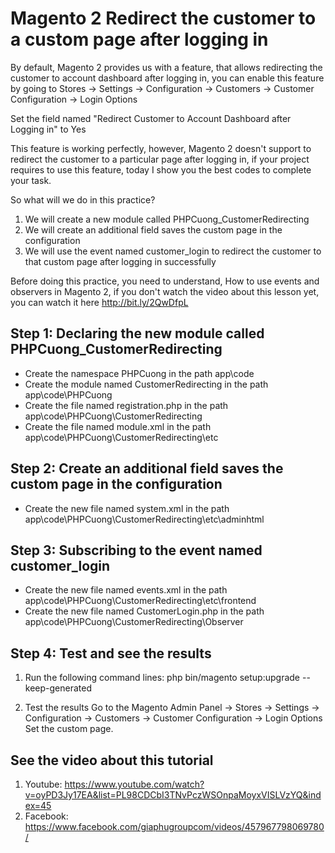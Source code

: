 # Magento 2 Redirect the customer to a custom page after logging in
By default, Magento 2 provides us with a feature, that allows redirecting the customer to account dashboard after logging in, you can enable this feature by going to Stores → Settings → Configuration → Customers → Customer Configuration → Login Options

Set the field named "Redirect Customer to Account Dashboard after Logging in" to Yes

This feature is working perfectly, however, Magento 2 doesn't support to redirect the customer to a particular page after logging in, if your project requires to use this feature, today I show you the best codes to complete your task.

So what will we do in this practice?

1. We will create a new module called PHPCuong_CustomerRedirecting
2. We will create an additional field saves the custom page in the configuration
3. We will use the event named customer_login to redirect the customer to that custom page after logging in successfully

Before doing this practice, you need to understand, How to use events and observers in Magento 2, if you don't watch the video about this lesson yet, you can watch it here http://bit.ly/2QwDfpL

## Step 1: Declaring the new module called PHPCuong_CustomerRedirecting
- Create the namespace PHPCuong in the path app\code
- Create the module named CustomerRedirecting in the path app\code\PHPCuong
- Create the file named registration.php in the path app\code\PHPCuong\CustomerRedirecting
- Create the file named module.xml in the path app\code\PHPCuong\CustomerRedirecting\etc

## Step 2: Create an additional field saves the custom page in the configuration
- Create the new file named system.xml in the path app\code\PHPCuong\CustomerRedirecting\etc\adminhtml

## Step 3: Subscribing to the event named customer_login
- Create the new file named events.xml in the path app\code\PHPCuong\CustomerRedirecting\etc\frontend
- Create the new file named CustomerLogin.php in the path app\code\PHPCuong\CustomerRedirecting\Observer

## Step 4: Test and see the results
1. Run the following command lines:
php bin/magento setup:upgrade --keep-generated

2. Test the results
Go to the Magento Admin Panel → Stores → Settings → Configuration → Customers → Customer Configuration → Login Options
Set the custom page.

## See the video about this tutorial
1. Youtube: https://www.youtube.com/watch?v=oyPD3Jy17EA&list=PL98CDCbI3TNvPczWSOnpaMoyxVISLVzYQ&index=45
2. Facebook: https://www.facebook.com/giaphugroupcom/videos/457967798069780/
